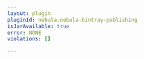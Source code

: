 ```yaml
---
layout: plugin
pluginId: nebula.nebula-bintray-publishing
isJarAvailable: true
error: NONE
violations: []

---
```

